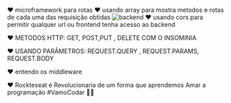 ❤  microframework para rotas 
❤  usando array para mostra metodos e rotas de cada uma das requisição obtidas 
![backend](https://user-images.githubusercontent.com/38596921/91331360-0e117f00-e7a1-11ea-971f-0985478d7057.png)
❤  usando cors para permitir qualquer url ou frontend tenha acesso ao  backend 




❤  METODOS HTTP: GET, POST,PUT ,  DELETE COM O INSOMINIA

❤  USANDO PARÂMETROS: REQUEST.QUERY , REQUEST.PARAMS, REQUEST.BODY

❤  entendo os  middleware 
            
❤  Rockteseat é Revolucionaria de um forma que aprendemos Amar a programação #VamoCodar 
🐱‍👤

